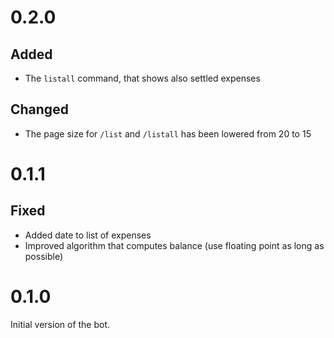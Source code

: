 # 0.2.0

## Added

- The `listall` command, that shows also settled expenses

## Changed

- The page size for `/list` and `/listall` has been lowered from 20 to 15

# 0.1.1

## Fixed

- Added date to list of expenses
- Improved algorithm that computes balance (use floating point as long as possible)

# 0.1.0

Initial version of the bot.
